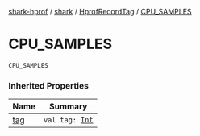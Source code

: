 [shark-hprof](../../index.md) / [shark](../index.md) / [HprofRecordTag](index.md) / [CPU_SAMPLES](./-c-p-u_-s-a-m-p-l-e-s.md)

# CPU_SAMPLES

`CPU_SAMPLES`

### Inherited Properties

| Name | Summary |
|---|---|
| [tag](tag.md) | `val tag: `[`Int`](https://kotlinlang.org/api/latest/jvm/stdlib/kotlin/-int/index.html) |
